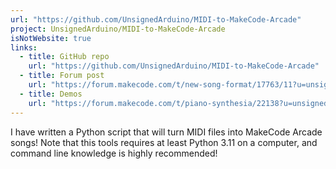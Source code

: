 ```yaml
---
url: "https://github.com/UnsignedArduino/MIDI-to-MakeCode-Arcade"
project: UnsignedArduino/MIDI-to-MakeCode-Arcade
isNotWebsite: true
links:
  - title: GitHub repo
    url: "https://github.com/UnsignedArduino/MIDI-to-MakeCode-Arcade"
  - title: Forum post
    url: "https://forum.makecode.com/t/new-song-format/17763/11?u=unsignedarduino"
  - title: Demos
    url: "https://forum.makecode.com/t/piano-synthesia/22138?u=unsignedarduino"
---
```


I have written a Python script that will turn MIDI files into MakeCode Arcade songs! Note that this tools requires at least Python 3.11 on a computer, and command line knowledge is highly recommended!
